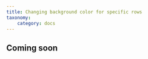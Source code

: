 ```yaml
---
title: Changing background color for specific rows
taxonomy:
    category: docs
---
```


## Coming soon